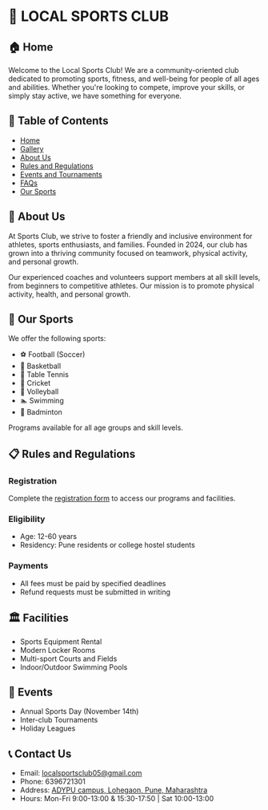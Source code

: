 # 🏃 LOCAL SPORTS CLUB

## 🏠 Home
Welcome to the Local Sports Club! We are a community-oriented club dedicated to promoting sports, fitness, and well-being for people of all ages and abilities. Whether you're looking to compete, improve your skills, or simply stay active, we have something for everyone.

## 📑 Table of Contents
- [Home](https://local-sports-club.vercel.app/index.html)
- [Gallery](https://local-sports-club.vercel.app/gallery.html)
- [About Us](https://local-sports-club.vercel.app/about.html)
- [Rules and Regulations](https://local-sports-club.vercel.app/rule.html)
- [Events and Tournaments](https://local-sports-club.vercel.app/calendar.html)
- [FAQs](https://local-sports-club.vercel.app/faq.html)
- [Our Sports](https://local-sports-club.vercel.app/sports.html)

## 👥 About Us
At Sports Club, we strive to foster a friendly and inclusive environment for athletes, sports enthusiasts, and families. Founded in 2024, our club has grown into a thriving community focused on teamwork, physical activity, and personal growth.

Our experienced coaches and volunteers support members at all skill levels, from beginners to competitive athletes. Our mission is to promote physical activity, health, and personal growth.

## 🎯 Our Sports
We offer the following sports:
- ⚽️ Football (Soccer)
- 🏀 Basketball
- 🏓 Table Tennis
- 🏏 Cricket
- 🏐 Volleyball
- 🏊 Swimming
- 🏸 Badminton

Programs available for all age groups and skill levels.

## 📋 Rules and Regulations
### Registration
Complete the [registration form](https://local-sports-club.vercel.app/register.html) to access our programs and facilities.

### Eligibility
- Age: 12-60 years
- Residency: Pune residents or college hostel students

### Payments
- All fees must be paid by specified deadlines
- Refund requests must be submitted in writing

## 🏛️ Facilities
- Sports Equipment Rental
- Modern Locker Rooms
- Multi-sport Courts and Fields
- Indoor/Outdoor Swimming Pools

## 🎉 Events
- Annual Sports Day (November 14th)
- Inter-club Tournaments
- Holiday Leagues

## 📞 Contact Us
- Email: [localsportsclub05@gmail.com](mailto:localsportsclub05@gmail.com)
- Phone: 6396721301
- Address: [ADYPU campus, Lohegaon, Pune, Maharashtra](https://maps.app.goo.gl/JJr8rh8N6BWLpsKN9)
- Hours: Mon-Fri 9:00-13:00 & 15:30-17:50 | Sat 10:00-13:00
